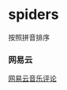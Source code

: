 # spiders

按照拼音排序

### 网易云

[网易云音乐评论](https://github.com/hausa-han/spiders/tree/main/netEase/netEaseMusic)

